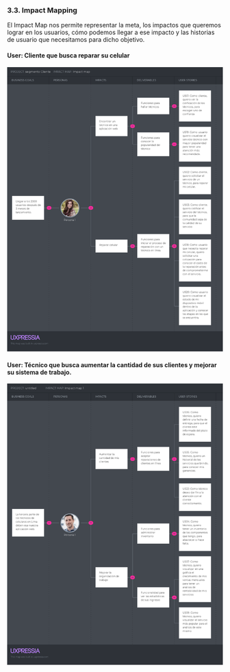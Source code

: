 ### 3.3. Impact Mapping

El Impact Map nos permite representar la meta, los impactos que queremos lograr en los usuarios, cómo podemos llegar a ese impacto y las historias de usuario que necesitamos para dicho objetivo.

#### User: Cliente que busca reparar su celular
![texto_alternativo](/Docs/Capitulo%20III/assets/img/clienteImpactMap.png)
#### User: Técnico que busca aumentar la cantidad de sus clientes y mejorar su sistema de trabajo.
![texto_alternativo](/Docs/Capitulo%20III/assets/img/tecnicoImpactMap.png)
